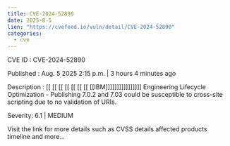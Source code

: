 ```yaml
---
title: CVE-2024-52890
date: 2025-8-5
lien: "https://cvefeed.io/vuln/detail/CVE-2024-52890"
categories:
  - cve
---
```


CVE ID : CVE-2024-52890

Published :  Aug. 5
2025
2:15 p.m. | 3 hours
4 minutes ago

Description :  [[ [[ [[ [[ [[ [[ [[ [[IBM]]]]]]]]]]]]]]]] Engineering Lifecycle Optimization - Publishing 7.0.2 and 7.03 could be susceptible to cross-site scripting due to no validation of URIs.

Severity: 6.1 | MEDIUM

Visit the link for more details
such as CVSS details
affected products
timeline
and more...
